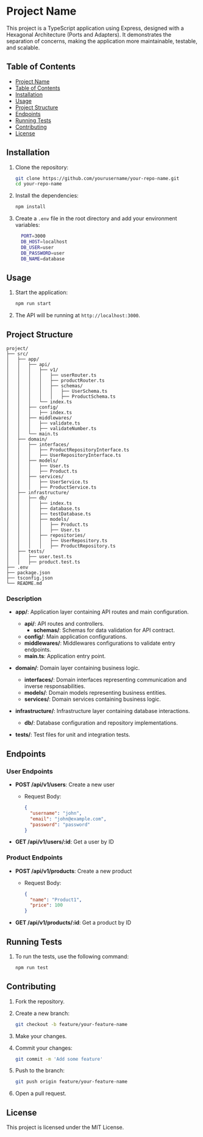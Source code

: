 
# Project Name

This project is a TypeScript application using Express, designed with a Hexagonal Architecture (Ports and Adapters). It demonstrates the separation of concerns, making the application more maintainable, testable, and scalable.

## Table of Contents

- [Project Name](#project-name)
- [Table of Contents](#table-of-contents)
- [Installation](#installation)
- [Usage](#usage)
- [Project Structure](#project-structure)
- [Endpoints](#endpoints)
- [Running Tests](#running-tests)
- [Contributing](#contributing)
- [License](#license)

## Installation

1. Clone the repository:

    ```bash
    git clone https://github.com/yourusername/your-repo-name.git
    cd your-repo-name
    ```

2. Install the dependencies:

    ```bash
    npm install
    ```

3. Create a `.env` file in the root directory and add your environment variables:

    ```bash
      PORT=3000
      DB_HOST=localhost
      DB_USER=user
      DB_PASSWORD=user
      DB_NAME=database
    ```

## Usage

1. Start the application:

    ```bash
    npm run start
    ```

2. The API will be running at `http://localhost:3000`.

## Project Structure

```
project/
├── src/
│   ├── app/
│   │   ├── api/
│   │   │   ├── v1/
│   │   │   │   ├── userRouter.ts
│   │   │   │   ├── productRouter.ts
│   │   │   │   ├── schemas/
│   │   │   │   │   ├── UserSchema.ts
│   │   │   │   │   ├── ProductSchema.ts
│   │   │   └── index.ts
│   │   ├── config/
│   │   │   ├── index.ts
│   │   ├── middlewares/
│   │   │   ├── validate.ts
│   │   │   ├── validateNumber.ts
│   │   └── main.ts
│   ├── domain/
│   │   ├── interfaces/
│   │   │   ├── ProductRepositoryInterface.ts
│   │   │   ├── UserRepositoryInterface.ts
│   │   ├── models/
│   │   │   ├── User.ts
│   │   │   ├── Product.ts
│   │   ├── services/
│   │   │   ├── UserService.ts
│   │   │   ├── ProductService.ts
│   ├── infrastructure/
│   │   ├── db/
│   │   │   ├── index.ts
│   │   │   ├── database.ts
│   │   │   ├── testDatabase.ts
│   │   │   ├── models/
│   │   │   │   ├── Product.ts
│   │   │   │   ├── User.ts
│   │   │   ├── repositories/
│   │   │   │   ├── UserRepository.ts
│   │   │   │   ├── ProductRepository.ts
│   ├── tests/
│   │   ├── user.test.ts
│   │   ├── product.test.ts
├── .env
├── package.json
├── tsconfig.json
└── README.md
```

### Description

- **app/**: Application layer containing API routes and main configuration.
  - **api/**: API routes and controllers.
    - **schemas/**: Schemas for data validation for API contract.
  - **config/**: Main application configurations.
  - **middlewares/**: Middlewares configurations to validate entry endpoints.
  - **main.ts**: Application entry point.

- **domain/**: Domain layer containing business logic.
  - **interfaces/**: Domain interfaces representing communication and inverse responsabilities.
  - **models/**: Domain models representing business entities.
  - **services/**: Domain services containing business logic.

- **infrastructure/**: Infrastructure layer containing database interactions.
  - **db/**: Database configuration and repository implementations.

- **tests/**: Test files for unit and integration tests.

## Endpoints

### User Endpoints

- **POST /api/v1/users**: Create a new user
  - Request Body:

    ```json
    {
      "username": "john",
      "email": "john@example.com",
      "password": "password"
    }
    ```

- **GET /api/v1/users/:id**: Get a user by ID

### Product Endpoints

- **POST /api/v1/products**: Create a new product
  - Request Body:

    ```json
    {
      "name": "Product1",
      "price": 100
    }
    ```

- **GET /api/v1/products/:id**: Get a product by ID

## Running Tests

1. To run the tests, use the following command:

    ```bash
    npm run test
    ```

## Contributing

1. Fork the repository.
2. Create a new branch:

    ```bash
    git checkout -b feature/your-feature-name
    ```

3. Make your changes.
4. Commit your changes:

    ```bash
    git commit -m 'Add some feature'
    ```

5. Push to the branch:

    ```bash
    git push origin feature/your-feature-name
    ```

6. Open a pull request.

## License

This project is licensed under the MIT License.
